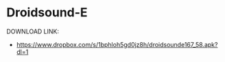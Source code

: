 Droidsound-E 
============
DOWNLOAD LINK:
* https://www.dropbox.com/s/1bphloh5gd0jz8h/droidsounde167_58.apk?dl=1

